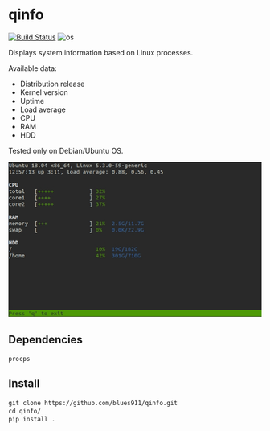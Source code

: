 # qinfo

[![Build Status](https://travis-ci.com/blues911/qinfo.svg?branch=master)](https://travis-ci.com/blues911/qinfo)
![os](https://img.shields.io/badge/os-linux-green)

Displays system information based on Linux processes.

Available data:
- Distribution release
- Kernel version
- Uptime
- Load average
- CPU
- RAM
- HDD

Tested only on Debian/Ubuntu OS.

![](example.jpg)

## Dependencies

```
procps
```

## Install

```
git clone https://github.com/blues911/qinfo.git
cd qinfo/
pip install .
```